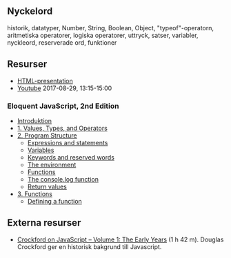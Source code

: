 ## Nyckelord

historik, datatyper, Number, String, Boolean, Object, "typeof"-operatorn, aritmetiska operatorer, logiska operatorer, uttryck, satser, variabler, nyckleord, reserverade ord, funktioner

## Resurser

- [HTML-presentation](https://rawgit.com/1dv021/syllabus/master/presentationer/01/index.html#)
- [Youtube](https://youtu.be/WznwDSoYRW0) 2017-08-29, 13:15-15:00

### Eloquent JavaScript, 2nd Edition

- [Introduktion](http://eloquentjavascript.net/00_intro.html)
- [1. Values, Types, and Operators](http://eloquentjavascript.net/01_values.html)
- [2. Program Structure](http://eloquentjavascript.net/02_program_structure.html)
  - [Expressions and statements](http://eloquentjavascript.net/02_program_structure.html#h_5fUOQZwwHx)
  - [Variables](http://eloquentjavascript.net/02_program_structure.html#h_rAGNsfewCX)
  - [Keywords and reserved words](http://eloquentjavascript.net/02_program_structure.html#h_ko4pqLOTdI)
  - [The environment](http://eloquentjavascript.net/02_program_structure.html#h_2Tc54fkIgF)
  - [Functions](http://eloquentjavascript.net/02_program_structure.html#h_K5Yd6h3Axg)
  - [The console.log function](http://eloquentjavascript.net/02_program_structure.html#h_6+Vb3XQoaa)
  - [Return values](http://eloquentjavascript.net/02_program_structure.html#h_nULi9znEdr)
- [3. Functions](http://eloquentjavascript.net/03_functions.html)
  - [Defining a function](http://eloquentjavascript.net/03_functions.html#h_tqLFw/oazr)

## Externa resurser

- [Crockford on JavaScript – Volume 1: The Early Years](https://youtu.be/JxAXlJEmNMg) (1 h 42 m). Douglas Crockford ger en historisk bakgrund till Javascript.
